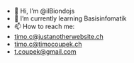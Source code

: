 - 👋 Hi, I’m @ilBiondojs
- 🌱 I’m currently learning Basisinfomatik
- 📫 How to reach me:
- timo.c@justanotherwebsite.ch
- timo.c@timocoupek.ch
- t.coupek@gmail.com

<!---
ilBiondojs/ilBiondojs is a ✨ special ✨ repository because its `README.md` (this file) appears on your GitHub profile.
You can click the Preview link to take a look at your changes.
--->
